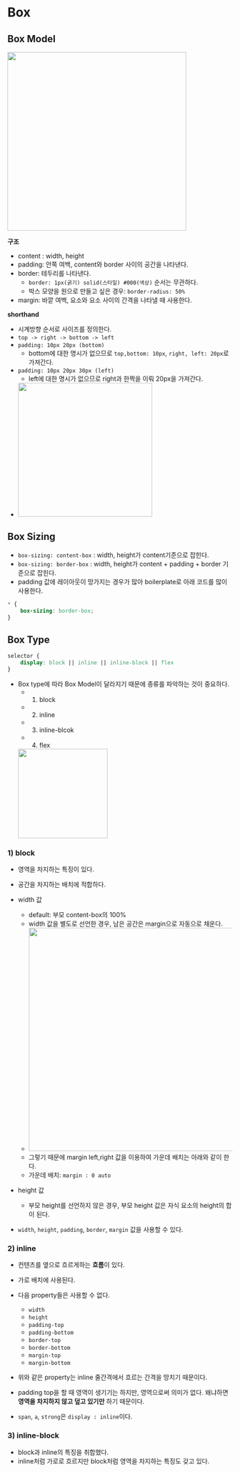 # Box

## Box Model

<img src="https://user-images.githubusercontent.com/76730867/144774009-8488e16c-61a8-4416-bce8-a1271ae0fb3c.png" width="400px">

**구조**
-   content : width, height
-   padding: 안쪽 여백, content와 border 사이의 공간을 나타낸다.
-   border: 테두리를 나타낸다.
    -   `border: 1px(굵기) solid(스타일) #000(색상)` 순서는 무관하다.
    -   박스 모양을 원으로 만들고 싶은 경우: `border-radius: 50%`
-   margin: 바깥 여백, 요소와 요소 사이의 간격을 나타낼 때 사용한다.

**shorthand**

-   시계방향 순서로 사이즈를 정의한다. 
-   `top -> right -> bottom -> left`
-   `padding: 10px 20px (bottom)`
    - bottom에 대한 명시가 없으므로 `top,bottom: 10px`, `right, left: 20px`로 가져간다.
-   `padding: 10px 20px 30px (left)`
    - left에 대한 명시가 없으므로 right과 한짝을 이뤄 20px을 가져간다.
- <img src="https://user-images.githubusercontent.com/76730867/144776321-57b25f5a-6b25-4a83-a927-2a7168da03e7.png" width="300px">

## Box Sizing

-   `box-sizing: content-box` : width, height가 content기준으로 잡힌다.
-   `box-sizing: border-box` : width, height가 content + padding + border 기준으로 잡힌다.
-   padding 값에 레이아웃이 망가지는 경우가 많아 boilerplate로 아래 코드를 많이 사용한다.

```css
* {
    box-sizing: border-box;
}
```


## Box Type

```css
selector {
    display: block || inline || inline-block || flex
}
```

-   Box type에 따라 Box Model이 달라지기 때문에 종류를 파악하는 것이 중요하다.
    -   1. block
    -   2. inline
    -   3. inline-blcok
    -   4. flex
    <img src='https://user-images.githubusercontent.com/76730867/144802489-32272aba-66b9-4422-b0eb-591de90d2c0f.png' width='200px'>

### 1) block

-   영역을 차지하는 특징이 있다.
-   공간을 차지하는 배치에 적합하다.
-   width 값
    - default: 부모 content-box의 100%
    - width 값을 별도로 선언한 경우, 남은 공간은 margin으로 자동으로 채운다. 
    - <img src="https://user-images.githubusercontent.com/76730867/144780045-25559ae8-6f8e-41bb-8e71-765239830900.PNG" width="500px">
    - 그렇기 때문에 margin left,right 값을 이용하여 가운데 배치는 아래와 같이 한다. 
    - 가운데 배치: `margin : 0 auto`
    

-   height 값
    -   부모 height를 선언하지 않은 경우, 부모 height 값은 자식 요소의 height의 합이 된다.

-   `width`, `height`, `padding`, `border`, `margin` 값을 사용할 수 있다.

### 2) inline

-   컨텐츠를 옆으로 흐르게하는 **흐름**이 있다.
-   가로 배치에 사용된다.
-   다음 property들은 사용할 수 없다.

    -   `width`
    -   `height`
    -   `padding-top`
    -   `padding-bottom`
    -   `border-top`
    -   `border-bottom`
    -   `margin-top`
    -   `margin-bottom`

-   위와 같은 property는 inline 줄간격에서 흐르는 간격을 망치기 때문이다.
-   padding top을 할 때 영역이 생기기는 하지만, 영역으로써 의미가 없다. 왜냐하면 **영역을 차지하지 않고 덮고 있기만** 하기 때문이다.
-   `span`, `a`, `strong`은 `display : inline`이다.

### 3) inline-block

-   block과 inline의 특징을 취합했다.
-   inline처럼 가로로 흐르지만 block처럼 영역을 차지하는 특징도 갖고 있다.
